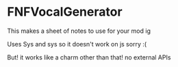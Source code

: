 # FNFVocalGenerator
This makes a sheet of notes to use for your mod ig

Uses Sys and sys so it doesn't work on js sorry :( 

But! it works like a charm other than that! no external APIs
